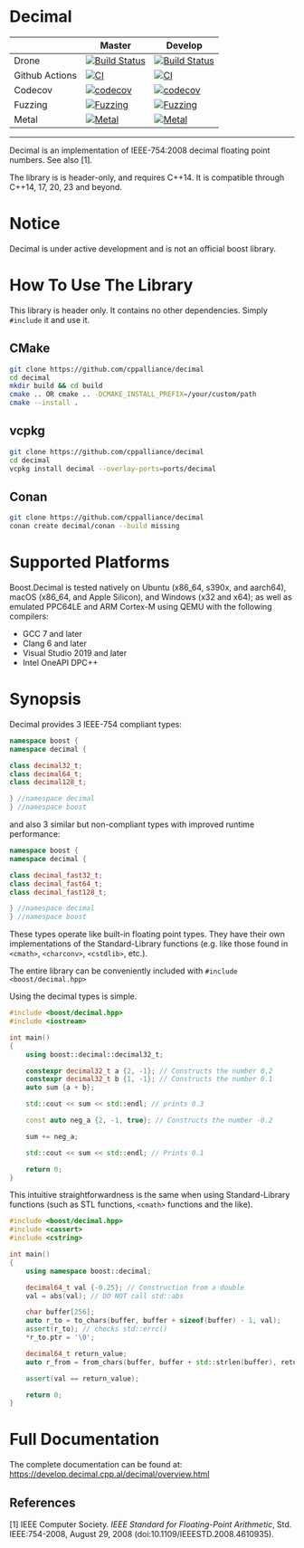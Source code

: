 # Decimal

|                  | Master                                                                                                                                                            |   Develop   |
|------------------|-------------------------------------------------------------------------------------------------------------------------------------------------------------------|-------------|
| Drone            | [![Build Status](https://drone.cpp.al/api/badges/cppalliance/decimal/status.svg?ref=refs/heads/master)](https://drone.cpp.al/cppalliance/decimal)                 | [![Build Status](https://drone.cpp.al/api/badges/cppalliance/decimal/status.svg?ref=refs/heads/develop)](https://drone.cpp.al/cppalliance/decimal) |
| Github Actions   | [![CI](https://github.com/cppalliance/decimal/actions/workflows/ci.yml/badge.svg?branch=master)](https://github.com/cppalliance/decimal/actions/workflows/ci.yml) | [![CI](https://github.com/cppalliance/decimal/actions/workflows/ci.yml/badge.svg?branch=develop)](https://github.com/cppalliance/decimal/actions/workflows/ci.yml)
| Codecov          | [![codecov](https://codecov.io/gh/cppalliance/decimal/branch/master/graph/badge.svg?token=drvY8nnV5S)](https://codecov.io/gh/cppalliance/decimal)                 | [![codecov](https://codecov.io/gh/cppalliance/decimal/graph/badge.svg?token=drvY8nnV5S)](https://codecov.io/gh/cppalliance/decimal) |
| Fuzzing          | [![Fuzzing](https://github.com/cppalliance/decimal/actions/workflows/fuzz.yml/badge.svg?branch=master)](https://github.com/cppalliance/decimal/actions/workflows/fuzz.yml) | [![Fuzzing](https://github.com/cppalliance/decimal/actions/workflows/fuzz.yml/badge.svg?branch=develop)](https://github.com/cppalliance/decimal/actions/workflows/fuzz.yml) |
| Metal            | [![Metal](https://github.com/cppalliance/decimal/actions/workflows/metal.yml/badge.svg?branch=master)](https://github.com/cppalliance/decimal/actions/workflows/metal.yml) | [![Metal](https://github.com/cppalliance/decimal/actions/workflows/metal.yml/badge.svg?branch=develop)](https://github.com/cppalliance/decimal/actions/workflows/metal.yml) |

---

Decimal is an implementation of IEEE-754:2008 decimal floating point numbers.
See also [1].

The library is is header-only, and requires C++14.
It is compatible through C++14, 17, 20, 23 and beyond.

# Notice

Decimal is under active development and is not an official boost library.

# How To Use The Library

This library is header only. It contains no other dependencies.
Simply `#include` it and use it.

## CMake

```sh
git clone https://github.com/cppalliance/decimal
cd decimal
mkdir build && cd build
cmake .. OR cmake .. -DCMAKE_INSTALL_PREFIX=/your/custom/path
cmake --install .
```

## vcpkg

```sh
git clone https://github.com/cppalliance/decimal
cd decimal
vcpkg install decimal --overlay-ports=ports/decimal 
```

## Conan

```sh
git clone https://github.com/cppalliance/decimal
conan create decimal/conan --build missing
```

# Supported Platforms

Boost.Decimal is tested natively on Ubuntu (x86_64, s390x, and aarch64), macOS (x86_64, and Apple Silicon),
and Windows (x32 and x64); as well as emulated PPC64LE and ARM Cortex-M using QEMU with the following compilers:

* GCC 7 and later
* Clang 6 and later
* Visual Studio 2019 and later
* Intel OneAPI DPC++

# Synopsis

Decimal provides 3 IEEE-754 compliant types:

```cpp
namespace boost {
namespace decimal {

class decimal32_t;
class decimal64_t;
class decimal128_t;

} //namespace decimal
} //namespace boost
```

and also 3 similar but non-compliant types with improved runtime performance:

```cpp
namespace boost {
namespace decimal {

class decimal_fast32_t;
class decimal_fast64_t;
class decimal_fast128_t;

} //namespace decimal
} //namespace boost
```

These types operate like built-in floating point types.
They have their own implementations of the Standard-Library functions
(e.g. like those found in `<cmath>`, `<charconv>`, `<cstdlib>`, etc.).

The entire library can be conveniently included with `#include <boost/decimal.hpp>`

Using the decimal types is simple.

```cpp
#include <boost/decimal.hpp>
#include <iostream>

int main()
{
    using boost::decimal::decimal32_t;

    constexpr decimal32_t a {2, -1}; // Constructs the number 0.2
    constexpr decimal32_t b {1, -1}; // Constructs the number 0.1
    auto sum {a + b};

    std::cout << sum << std::endl; // prints 0.3

    const auto neg_a {2, -1, true}; // Constructs the number -0.2

    sum += neg_a;

    std::cout << sum << std::endl; // Prints 0.1

    return 0;
}
```

This intuitive straightforwardness is the same when using Standard-Library
functions (such as STL functions, `<cmath>` functions and the like).

```cpp
#include <boost/decimal.hpp>
#include <cassert>
#include <cstring>

int main()
{
    using namespace boost::decimal;

    decimal64_t val {-0.25}; // Construction from a double
    val = abs(val); // DO NOT call std::abs

    char buffer[256];
    auto r_to = to_chars(buffer, buffer + sizeof(buffer) - 1, val);
    assert(r_to); // checks std::errc()
    *r_to.ptr = '\0';

    decimal64_t return_value;
    auto r_from = from_chars(buffer, buffer + std::strlen(buffer), return_value);

    assert(val == return_value);

    return 0;
}
```

# Full Documentation

The complete documentation can be found at: https://develop.decimal.cpp.al/decimal/overview.html

## References

[1] IEEE Computer Society. _IEEE_ _Standard_ _for_ _Floating-Point_ _Arithmetic_,
Std. IEEE:754-2008, August 29, 2008 (doi:10.1109/IEEESTD.2008.4610935).
